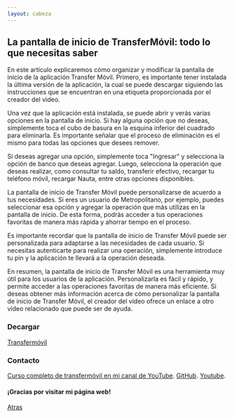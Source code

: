 ```yaml
---
layout: cabeza
---
```


## La pantalla de inicio de TransferMóvil: todo lo que necesitas saber

En este artículo explicaremos cómo organizar y modificar la pantalla de inicio de la aplicación Transfer Móvil. Primero, es importante tener instalada la última versión de la aplicación, la cual se puede descargar siguiendo las instrucciones que se encuentran en una etiqueta proporcionada por el creador del video.

Una vez que la aplicación está instalada, se puede abrir y verás varias opciones en la pantalla de inicio. Si hay alguna opción que no deseas, simplemente toca el cubo de basura en la esquina inferior del cuadrado para eliminarla. Es importante señalar que el proceso de eliminación es el mismo para todas las opciones que desees remover.

Si deseas agregar una opción, simplemente toca "Ingresar" y selecciona la opción de banco que deseas agregar. Luego, selecciona la operación que deseas realizar, como consultar tu saldo, transferir efectivo, recargar tu teléfono móvil, recargar Nauta, entre otras opciones disponibles.

La pantalla de inicio de Transfer Móvil puede personalizarse de acuerdo a tus necesidades. Si eres un usuario de Metropolitano, por ejemplo, puedes seleccionar esa opción y agregar la operación que más utilizas en la pantalla de inicio. De esta forma, podrás acceder a tus operaciones favoritas de manera más rápida y ahorrar tiempo en el proceso.

Es importante recordar que la pantalla de inicio de Transfer Móvil puede ser personalizada para adaptarse a las necesidades de cada usuario. Si necesitas autenticarte para realizar una operación, simplemente introduce tu pin y la aplicación te llevará a la operación deseada.

En resumen, la pantalla de inicio de Transfer Móvil es una herramienta muy útil para los usuarios de la aplicación. Personalizarla es fácil y rápido, y permite acceder a las operaciones favoritas de manera más eficiente. Si deseas obtener más información acerca de cómo personalizar la pantalla de inicio de Transfer Móvil, el creador del video ofrece un enlace a otro vídeo relacionado que puede ser de ayuda.

### Decargar

[Transfermóvil](https://www.etecsa.cu/es/aplicaciones/transfermovil)

### Contacto

[Curso completo de transfermóvil en mi canal de YouTube](https://youtube.com/playlist?list=PL9Lgme4PR4XDbaGv87gfR5AupKot9yf5Z).
[GitHub](https://github.com/Infor-Mayo).
[Youtube](https://youtube.com/@Infor-Mayo).

#### ¡Gracias por visitar mi página web!

[Atras](./1-curso-completo-transfermovil.md) 
